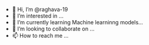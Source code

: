 - 👋 Hi, I’m @raghava-19
- 👀 I’m interested in ...
- 🌱 I’m currently learning Machine learninng models...
- 💞️ I’m looking to collaborate on ...
- 📫 How to reach me ...

<!---
raghava-19/raghava-19 is a ✨ special ✨ repository because its `README.md` (this file) appears on your GitHub profile.
You can click the Preview link to take a look at your changes.
--->
